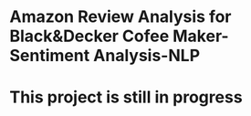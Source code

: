 # Amazon Review Analysis for Black&Decker Cofee Maker-Sentiment Analysis-NLP
 
# This project is still in progress